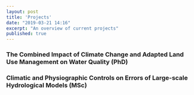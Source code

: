```yaml
---
layout: post
title: 'Projects'
date: "2019-03-21 14:16"
excerpt: "An overview of current projects"
published: true
---
```

### The Combined Impact of Climate Change and Adapted Land Use Management on Water Quality (PhD)

### Climatic and Physiographic Controls on Errors of Large-scale Hydrological Models (MSc)
